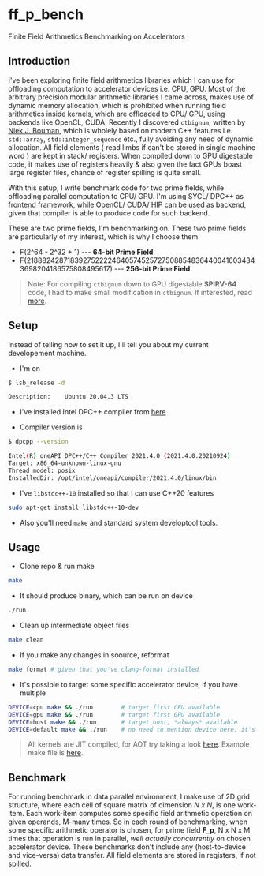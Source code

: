 # ff_p_bench

Finite Field Arithmetics Benchmarking on Accelerators

## Introduction

I've been exploring finite field arithmetics libraries which I can use for offloading computation to accelerator devices i.e. CPU, GPU. Most of the arbitrary precision modular arithmetic libraries I came across, makes use of dynamic memory allocation, which is prohibited when running field arithmetics inside kernels, which are offloaded to CPU/ GPU, using backends like OpenCL, CUDA. Recently I discovered `ctbignum`, written by [Niek J. Bouman](https://github.com/niekbouman/ctbignum), which is wholely based on modern C++ features i.e. `std::array`, `std::integer_sequence` etc., fully avoiding any need of dynamic allocation. All field elements ( read limbs if can't be stored in single machine word ) are kept in stack/ registers. When compiled down to GPU digestable code, it makes use of registers heavily & also given the fact GPUs boast large register files, chance of register spilling is quite small.

With this setup, I write benchmark code for two prime fields, while offloading parallel computation to CPU/ GPU. I'm using SYCL/ DPC++ as frontend framework, while OpenCL/ CUDA/ HIP can be used as backend, given that compiler is able to produce code for such backend.

These are two prime fields, I'm benchmarking on. These two prime fields are particularly of my interest, which is why I choose them.

- F(2^64 - 2^32 + 1) --- **64-bit Prime Field**
- F(21888242871839275222246405745257275088548364400416034343698204186575808495617) --- **256-bit Prime Field**

> Note: For compiling `ctbignum` down to GPU digestable **SPIRV-64** code, I had to make small modification in `ctbignum`. If interested, read [more](https://github.com/niekbouman/ctbignum/pull/48).

## Setup

Instead of telling how to set it up, I'll tell you about my current developement machine.

- I'm on

```bash
$ lsb_release -d

Description:    Ubuntu 20.04.3 LTS
```

- I've installed Intel DPC++ compiler from [here](https://www.intel.com/content/www/us/en/developer/tools/oneapi/base-toolkit-download.html)

- Compiler version is

```bash
$ dpcpp --version

Intel(R) oneAPI DPC++/C++ Compiler 2021.4.0 (2021.4.0.20210924)
Target: x86_64-unknown-linux-gnu
Thread model: posix
InstalledDir: /opt/intel/oneapi/compiler/2021.4.0/linux/bin
```

- I've `libstdc++-10` installed so that I can use C++20 features

```bash
sudo apt-get install libstdc++-10-dev
```

- Also you'll need `make` and standard system developtool tools.

## Usage

- Clone repo & run make

```bash
make
```

- It should produce binary, which can be run on device

```bash
./run
```

- Clean up intermediate object files

```bash
make clean
```

- If you make any changes in soource, reformat

```bash
make format # given that you've clang-format installed
```

- It's possible to target some specific accelerator device, if you have multiple

```bash
DEVICE=cpu make && ./run        # target first CPU available
DEVICE=gpu make && ./run        # target first GPU available
DEVICE=host make && ./run       # target host, *always* available
DEVICE=default make && ./run    # no need to mention device here, it's default case
```

> All kernels are JIT compiled, for AOT try taking a look [here](https://www.intel.com/content/www/us/en/develop/documentation/oneapi-dpcpp-cpp-compiler-dev-guide-and-reference/top/compilation/ahead-of-time-compilation.html). Example make file is [here](https://github.com/itzmeanjan/ff-gpu/blob/1f9206ec624214674c21b7940efdb91cd3d16cd9/Makefile#L83-L105).

## Benchmark

For running benchmark in data parallel environment, I make use of 2D grid structure, where each cell of square matrix of dimension *N x N*, is one work-item. Each work-item computes some specific field arithmetic operation on given operands, M-many times. So in each round of benchmarking, when some specific arithmetic operator is chosen, for prime field **F_p**, N x N x M times that operation is run in parallel, *well actually concurrently* on chosen accelerator device. These benchmarks don't include any (host-to-device and vice-versa) data transfer. All field elements are stored in registers, if not spilled.

